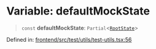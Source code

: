 # Variable: defaultMockState

> `const` **defaultMockState**: `Partial`\<[`RootState`](../../../../store/type-aliases/RootState.md)\>

Defined in: [frontend/src/test/utils/test-utils.tsx:56](https://github.com/lsendel/sass/blob/ca8b2b87627589617e0de57047e1f50d53e78078/frontend/src/test/utils/test-utils.tsx#L56)
